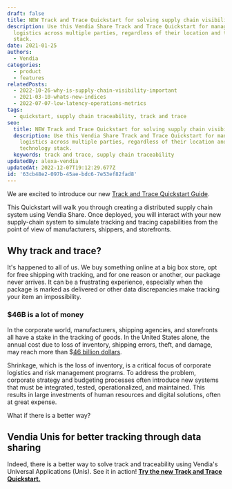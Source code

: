 ```yaml
---
draft: false
title: NEW Track and Trace Quickstart for solving supply chain visibility problems
description: Use this Vendia Share Track and Trace Quickstart for managing
  logistics across multiple parties, regardless of their location and technology
  stack.
date: 2021-01-25
authors:
  - Vendia
categories:
  - product
  - features
relatedPosts:
  - 2022-10-26-why-is-supply-chain-visibility-important
  - 2021-03-10-whats-new-indices
  - 2022-07-07-low-latency-operations-metrics
tags:
  - quickstart, supply chain traceability, track and trace
seo:
  title: NEW Track and Trace Quickstart for solving supply chain visibility problems
  description: Use this Vendia Share Track and Trace Quickstart for managing
    logistics across multiple parties, regardless of their location and
    technology stack.
  keywords: track and trace, supply chain traceability
updatedBy: alexa-vendia
updatedAt: 2022-12-07T19:12:29.677Z
id: '63cb48e2-097b-45ae-bdc6-7e53ef82fad8'
---
```


We are excited to introduce our new [Track and Trace Quickstart Guide](https://vendia.com/docs/share/quickstart/track-and-trace).  

This Quickstart will walk you through creating a distributed supply chain system using Vendia Share.  Once deployed, you will interact with your new supply-chain system to simulate tracking and tracing capabilities from the point of view of manufacturers, shippers, and storefronts. 

## Why track and trace?

It's happened to all of us. We buy something online at a big box store, opt for free shipping with tracking, and for one reason or another, our package never arrives. It can be a frustrating experience, especially when the package is marked as delivered or other data discrepancies make tracking your item an impossibility.

### $46B is a lot of money

In the corporate world, manufacturers, shipping agencies, and storefronts all have a stake in the tracking of goods.  In the United States alone, the annual cost due to loss of inventory, shipping errors, theft, and damage, may reach more than $[46 billion dollars](https://cdn.nrf.com/sites/default/files/2018-10/NRF-NRSS-Industry-Research-Survey-2018.pdf).

Shrinkage, which is the loss of inventory, is a critical focus of corporate logistics and risk management programs. To address the problem, corporate strategy and budgeting processes often introduce new systems that must be integrated, tested, operationalized, and maintained.  This results in large investments of human resources and digital solutions, often at great expense.  

What if there is a better way?

## Vendia Unis for better tracking through data sharing

Indeed, there is a better way to solve track and traceability using Vendia's Universal Applications (Unis). See it in action! **[Try the new Track and Trace Quickstart.](https://vendia.com/docs/share/quickstart/track-and-trace)**